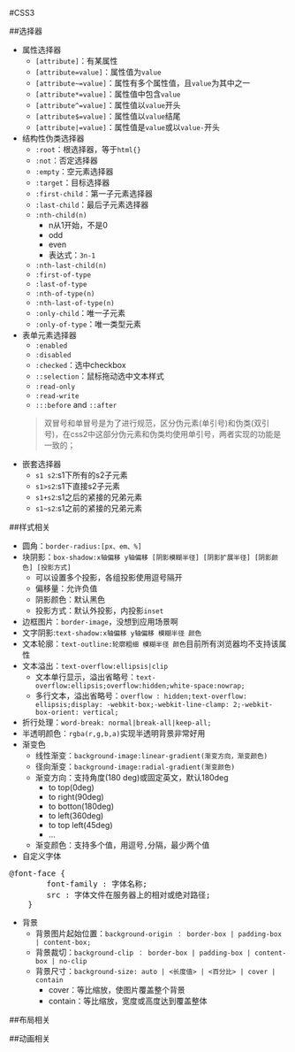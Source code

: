 #CSS3

##选择器
+ 属性选择器
	* `[attribute]`：有某属性
	* `[attribute=value]`：属性值为`value`
	* `[attribute~=value]`：属性有多个属性值，且`value`为其中之一
	* `[attribute*=value]`：属性值中包含`value`
	* `[attribute^=value]`：属性值以`value`开头
	* `[attribute$=value]`：属性值以`value`结尾
	* `[attribute|=value]`：属性值是`value`或以`value-`开头
+ 结构性伪类选择器
	* `:root`：根选择器，等于`html{}`
	* `:not`：否定选择器
	* `:empty`：空元素选择器
	* `:target`：目标选择器
	* `:first-child`：第一子元素选择器
	* `:last-child`：最后子元素选择器
	* `:nth-child(n)`
		- n从1开始，不是0
		- odd
		- even
		- 表达式：`3n-1`
	* `:nth-last-child(n)`
	* `:first-of-type`
	* `:last-of-type`
	* `:nth-of-type(n)`
	* `:nth-last-of-type(n)`
	* `:only-child`：唯一子元素
	* `:only-of-type`：唯一类型元素
+ 表单元素选择器
	* `:enabled`
	* `:disabled`
	* `:checked`：选中checkbox
	* `::selection`：鼠标拖动选中文本样式
	* `:read-only`
	* `:read-write`
	* `:::before` and `::after`
	> 双冒号和单冒号是为了进行规范，区分伪元素(单引号)和伪类(双引号)，在css2中这部分伪元素和伪类均使用单引号，两者实现的功能是一致的；
+ 嵌套选择器
	* `s1 s2`:s1下所有的s2子元素
	* `s1>s2`:s1下直接s2子元素
	* `s1+s2`:s1之后的紧接的兄弟元素
	* `s1~s2`:s1之前的紧接的兄弟元素

##样式相关

+ 圆角：`border-radius:[px、em、%]`
+ 块阴影：`box-shadow:x轴偏移 y轴偏移 [阴影模糊半径] [阴影扩展半径] [阴影颜色] [投影方式]`
	* 可以设置多个投影，各组投影使用逗号隔开
	* 偏移量：允许负值
	* 阴影颜色：默认黑色
	* 投影方式：默认外投影，内投影`inset`
+ 边框图片：`border-image`，没想到应用场景啊
+ 文字阴影:`text-shadow:x轴偏移 y轴偏移 模糊半径 颜色`
+ 文本轮廓：`text-outline:轮廓粗细 模糊半径 颜色`目前所有浏览器均不支持该属性
+ 文本溢出：`text-overflow:ellipsis|clip`
	* 文本单行显示，溢出省略号：`text-overflow:ellipsis;overflow:hidden;white-space:nowrap; `
	* 多行文本，溢出省略号：`overflow : hidden;text-overflow: ellipsis;display: -webkit-box;-webkit-line-clamp: 2;-webkit-box-orient: vertical; `
+ 折行处理：`word-break: normal|break-all|keep-all;`
+ 半透明颜色：`rgba(r,g,b,a)`实现半透明背景非常好用
+ 渐变色
	* 线性渐变：`background-image:linear-gradient(渐变方向，渐变颜色)`
	* 径向渐变：`background-image:radial-gradient(渐变颜色)`
	* 渐变方向：支持角度(180 deg)或固定英文，默认180deg
		- to top(0deg)
		- to right(90deg)
		- to botton(180deg)
		- to left(360deg)
		- to top left(45deg)
		- ...
	* 渐变颜色：支持多个值，用逗号`,`分隔，最少两个值
+ 自定义字体
<pre>@font-face {
    	font-family : 字体名称;
    	src : 字体文件在服务器上的相对或绝对路径;
	}</pre>
+ 背景
	* 背景图片起始位置：`background-origin ： border-box | padding-box | content-box;`
	* 背景裁切：`background-clip ： border-box | padding-box | content-box | no-clip`
	* 背景尺寸：`background-size: auto | <长度值> | <百分比> | cover | contain`
		- cover：等比缩放，使图片覆盖整个背景
		- contain：等比缩放，宽度或高度达到覆盖整体




##布局相关



##动画相关

